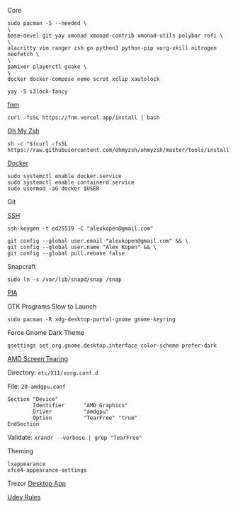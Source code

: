 Core
```
sudo pacman -S --needed \
\
base-devel git yay xmonad xmonad-contrib xmonad-utils polybar rofi \
\
alacritty vim ranger zsh go python3 python-pip xorg-xkill nitrogen neofetch \
\
pamixer playerctl guake \
\
docker docker-compose nemo scrot xclip xautolock
```

```
yay -S i3lock-fancy
```

[fnm](https://github.com/Schniz/fnm#installation)
```
curl -fsSL https://fnm.vercel.app/install | bash
```

[Oh My Zsh](https://github.com/ohmyzsh/ohmyzsh#basic-installation)
```
sh -c "$(curl -fsSL https://raw.githubusercontent.com/ohmyzsh/ohmyzsh/master/tools/install.sh)"
```

[Docker](https://docs.docker.com/engine/install/linux-postinstall/#configure-docker-to-start-on-boot)
```
sudo systemctl enable docker.service
sudo systemctl enable containerd.service
sudo usermod -aG docker $USER
```

Git

[SSH](https://docs.github.com/en/authentication/connecting-to-github-with-ssh/generating-a-new-ssh-key-and-adding-it-to-the-ssh-agent)
```
ssh-keygen -t ed25519 -C "alexkopen@gmail.com"
```

```
git config --global user.email "alexkopen@gmail.com" && \
git config --global user.name "Alex Kopen" && \
git config --global pull.rebase false
```

Snapcraft
```
sudo ln -s /var/lib/snapd/snap /snap
```

[PIA](https://www.privateinternetaccess.com/download/linux-vpn)

GTK Programs Slow to Launch
```
sudo pacman -R xdg-desktop-portal-gnome gnome-keyring
```

Force Gnome Dark Theme
```
gsettings set org.gnome.desktop.interface color-scheme prefer-dark
```


[AMD Screen Tearing](https://davejansen.com/quick-how-to-fix-screen-tearing-in-ubuntu-with-amd-gpus/)

Directory: `etc/X11/xorg.conf.d`

File: `20-amdgpu.conf`
```
Section "Device"
        Identifier      "AMD Graphics"
        Driver          "amdgpu"
        Option          "TearFree" "true"
EndSection
```

Validate: `xrandr --verbose | grep "TearFree"`

Theming
```
lxappearance
xfce4-appearance-settings
```

Trezor
[Desktop App](https://trezor.io/trezor-suite)

[Udev Rules](https://trezor.io/learn/a/udev-rules)
